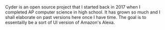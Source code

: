 Cyder is an open source project that I started back in 2017 when I completed AP computer science in high school.
It has grown so much and I shall elaborate on past versions here once I have time.
The goal is to essentailly be a sort of UI version of Amazon's Alexa.
